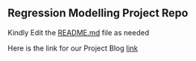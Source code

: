 ## Regression Modelling Project Repo

Kindly Edit the [README.md](https://github.com/ThogaruSathvik/Regression-Modelling/edit/main/README.md) file as needed

Here is the link for our Project Blog [link](https://thogarusathvik.github.io/Regression-Modelling/)
